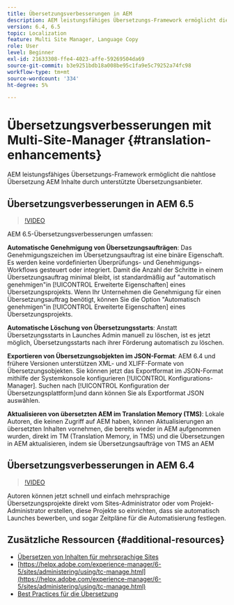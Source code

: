 ```yaml
---
title: Übersetzungsverbesserungen in AEM
description: AEM leistungsfähiges Übersetzungs-Framework ermöglicht die nahtlose Übersetzung AEM Inhalte durch unterstützte Übersetzungsanbieter. Erfahren Sie mehr über die neuesten Verbesserungen.
version: 6.4, 6.5
topic: Localization
feature: Multi Site Manager, Language Copy
role: User
level: Beginner
exl-id: 21633308-ffe4-4023-affe-59269504da69
source-git-commit: b3e9251bdb18a008be95c1fa9e5c79252a74fc98
workflow-type: tm+mt
source-wordcount: '334'
ht-degree: 5%

---
```


# Übersetzungsverbesserungen mit Multi-Site-Manager {#translation-enhancements}

AEM leistungsfähiges Übersetzungs-Framework ermöglicht die nahtlose Übersetzung AEM Inhalte durch unterstützte Übersetzungsanbieter.

## Übersetzungsverbesserungen in AEM 6.5

>[!VIDEO](https://video.tv.adobe.com/v/27405?quality=12&learn=on)

AEM 6.5-Übersetzungsverbesserungen umfassen:

**Automatische Genehmigung von Übersetzungsaufträgen**: Das Genehmigungszeichen im Übersetzungsauftrag ist eine binäre Eigenschaft. Es werden keine vordefinierten Überprüfungs- und Genehmigungs-Workflows gesteuert oder integriert. Damit die Anzahl der Schritte in einem Übersetzungsauftrag minimal bleibt, ist standardmäßig auf &quot;automatisch genehmigen&quot;in [!UICONTROL Erweiterte Eigenschaften] eines Übersetzungsprojekts. Wenn Ihr Unternehmen die Genehmigung für einen Übersetzungsauftrag benötigt, können Sie die Option &quot;Automatisch genehmigen&quot;in [!UICONTROL Erweiterte Eigenschaften] eines Übersetzungsprojekts.

**Automatische Löschung von Übersetzungsstarts**: Anstatt Übersetzungsstarts in Launches Admin manuell zu löschen, ist es jetzt möglich, Übersetzungsstarts nach ihrer Förderung automatisch zu löschen.

**Exportieren von Übersetzungsobjekten im JSON-Format**: AEM 6.4 und frühere Versionen unterstützen XML- und XLIFF-Formate von Übersetzungsobjekten. Sie können jetzt das Exportformat im JSON-Format mithilfe der Systemkonsole konfigurieren [!UICONTROL Konfigurations-Manager]. Suchen nach [!UICONTROL Konfiguration der Übersetzungsplattform]und dann können Sie als Exportformat JSON auswählen.

**Aktualisieren von übersetzten AEM im Translation Memory (TMS)**: Lokale Autoren, die keinen Zugriff auf AEM haben, können Aktualisierungen an übersetzten Inhalten vornehmen, die bereits wieder in AEM aufgenommen wurden, direkt im TM (Translation Memory, in TMS) und die Übersetzungen in AEM aktualisieren, indem sie Übersetzungsaufträge von TMS an AEM

## Übersetzungsverbesserungen in AEM 6.4

>[!VIDEO](https://video.tv.adobe.com/v/21309?quality=12&learn=on)

Autoren können jetzt schnell und einfach mehrsprachige Übersetzungsprojekte direkt vom Sites-Administrator oder vom Projekt-Administrator erstellen, diese Projekte so einrichten, dass sie automatisch Launches bewerben, und sogar Zeitpläne für die Automatisierung festlegen.

## Zusätzliche Ressourcen {#additional-resources}

* [Übersetzen von Inhalten für mehrsprachige Sites](https://helpx.adobe.com/de/experience-manager/6-5/sites/administering/using/translation.html)
* [https://helpx.adobe.com/experience-manager/6-5/sites/administering/using/tc-manage.html](https://helpx.adobe.com/experience-manager/6-5/sites/administering/using/tc-manage.html)
* [Best Practices für die Übersetzung](https://helpx.adobe.com/experience-manager/6-5/sites/administering/using/tc-bp.html)
